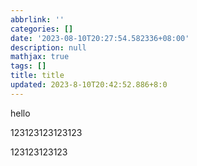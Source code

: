 ```yaml
---
abbrlink: ''
categories: []
date: '2023-08-10T20:27:54.582336+08:00'
description: null
mathjax: true
tags: []
title: title
updated: 2023-8-10T20:42:52.886+8:0
---
```

hello

123123123123123











123123123123
